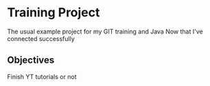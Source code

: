 # Training Project

The usual example project for my GIT training and Java
Now that I've connected successfully

## Objectives

Finish YT tutorials or not
